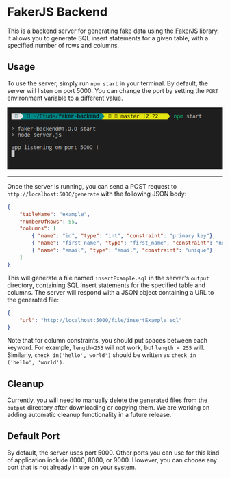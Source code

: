 # FakerJS Backend

This is a backend server for generating fake data using the [FakerJS](https://github.com/faker-js/faker.git) library. 
It allows you to generate SQL insert statements for a given table, with a specified number of rows and columns.

## Usage

To use the server, simply run `npm start` in your terminal. By default, the server will listen on port 5000. 
You can change the port by setting the `PORT` environment variable to a different value.

![Step 1](/img/Step1.png "step 1")

<hr>

Once the server is running, you can send a POST request to `http://localhost:5000/generate` with the following JSON body:

```JSON
{
    "tableName": "example",
    "numberOfRows": 55,
    "columns": [
        { "name": "id", "type": "int", "constraint": "primary key"},
        { "name": "first name", "type": "first_name", "constraint": "not null"},
        { "name": "email", "type": "email", "constraint": "unique"}
    ]   
}
```


This will generate a file named `insertExample.sql` in the server's `output` directory, containing SQL insert statements for the specified table and columns. 
The server will respond with a JSON object containing a URL to the generated file:

```JSON
{
    "url": "http://localhost:5000/file/insertExample.sql"
}
```


Note that for column constraints, you should put spaces between each keyword. For example, `length=255` will not work, but `length = 255` will. Similarly, `check in('hello','world')` should be written as `check in ('hello', 'world')`.

## Cleanup

Currently, you will need to manually delete the generated files from the `output` directory after downloading or copying them. We are working on adding automatic cleanup functionality in a future release.

## Default Port

By default, the server uses port 5000. Other ports you can use for this kind of application include 8000, 8080, or 9000. However, you can choose any port that is not already in use on your system.

